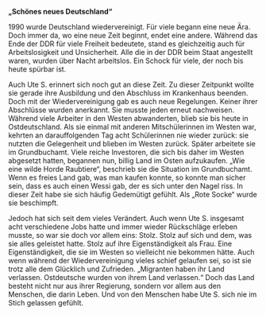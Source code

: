 **„Schönes neues Deutschland“**

1990 wurde Deutschland wiedervereinigt. Für viele begann eine neue Ära. Doch immer da, wo eine neue Zeit beginnt, endet eine andere. Während das Ende der DDR für viele Freiheit bedeutete, stand es gleichzeitig auch für Arbeitslosigkeit und Unsicherheit. Alle die in der DDR beim Staat angestellt waren, wurden über Nacht arbeitslos. Ein Schock für viele, der noch bis heute spürbar ist. 

Auch Ute S. erinnert sich noch gut an diese Zeit. Zu dieser Zeitpunkt wollte sie gerade ihre Ausbildung und den Abschluss im Krankenhaus beenden. Doch mit der Wiedervereinigung gab es auch neue Regelungen. Keiner ihrer Abschlüsse wurden anerkannt. Sie musste jeden erneut nachweisen. Während viele Arbeiter in den Westen abwanderten, blieb sie bis heute in Ostdeutschland. Als sie einmal mit anderen Mitschülerinnen im Westen war, kehrten an darauffolgenden Tag acht Schülerinnen nie wieder zurück: sie nutzten die Gelegenheit und blieben im Westen zurück. Später arbeitete sie im Grundbuchamt. Viele reiche Investoren, die sich bis daher im Westen abgesetzt hatten, begannen nun, billig Land im Osten aufzukaufen. „Wie eine wilde Horde Raubtiere“, beschrieb sie die Situation im Grundbuchamt. Wenn es freies Land gab, was man kaufen konnte, so konnte man sicher sein, dass es auch einen Wessi gab, der es sich unter den Nagel riss. In dieser Zeit habe sie sich häufig Gedemütigt gefühlt. Als „Rote Socke“ wurde sie beschimpft.

Jedoch hat sich seit dem vieles Verändert. Auch wenn Ute S. insgesamt acht verschiedene Jobs hatte und immer wieder Rückschläge erleben musste, so war sie doch vor allem eins: Stolz. Stolz auf sich und dem, was sie alles geleistet hatte. Stolz auf ihre Eigenständigkeit als Frau. Eine Eigenständigkeit, die sie im Westen so vielleicht nie bekommen hätte. Auch wenn während der Wiedervereinigung vieles schief gelaufen sei, so ist sie trotz alle dem Glücklich und Zufrieden. „Migranten haben ihr Land verlassen. Ostdeutsche wurden von ihrem Land verlassen.“ Doch das Land besteht nicht nur aus ihrer Regierung, sondern vor allem aus den Menschen, die darin Leben. Und von den Menschen habe Ute S. sich nie im Stich gelassen gefühlt.